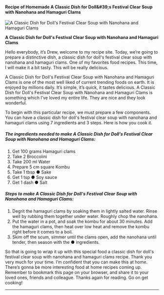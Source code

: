             

#### Recipe of Homemade A Classic Dish for Doll&amp;#39;s Festival Clear Soup with Nanohana and Hamaguri Clams

![A Classic Dish for Doll's Festival Clear Soup with Nanohana and Hamaguri Clams](https://img-global.cpcdn.com/recipes/5573502414356480/751x532cq70/a-classic-dish-for-dolls-festival-clear-soup-with-nanohana-and-hamaguri-clams-recipe-main-photo.jpg)

**A Classic Dish for Doll's Festival Clear Soup with Nanohana and Hamaguri Clams**

Hello everybody, it’s Drew, welcome to my recipe site. Today, we’re going to prepare a distinctive dish, a classic dish for doll's festival clear soup with nanohana and hamaguri clams. One of my favorites food recipes. This time, I will make it a bit tasty. This will be really delicious.

A Classic Dish for Doll's Festival Clear Soup with Nanohana and Hamaguri Clams is one of the most well liked of current trending foods on earth. It is enjoyed by millions daily. It’s simple, it’s quick, it tastes delicious. A Classic Dish for Doll's Festival Clear Soup with Nanohana and Hamaguri Clams is something which I’ve loved my entire life. They are nice and they look wonderful.

To begin with this particular recipe, we must prepare a few components. You can have a classic dish for doll's festival clear soup with nanohana and hamaguri clams using 7 ingredients and 3 steps. Here is how you cook it.

##### The ingredients needed to make A Classic Dish for Doll's Festival Clear Soup with Nanohana and Hamaguri Clams:

1.  Get 100 grams Hamaguri clams
2.  Take 2 Broccolini
3.  Take 200 ml Water
4.  Prepare 5 cm square Kombu
5.  Take 1 tbsp ● Sake
6.  Get 1 tsp ● Soy sauce
7.  Get 1 dash ● Salt

##### Steps to make A Classic Dish for Doll's Festival Clear Soup with Nanohana and Hamaguri Clams:

1.  Degrit the hamaguri clams by soaking them in lightly salted water. Rinse well by rubbing them together under water. Roughly chop the nanohana.
2.  Put the water in a pot, and soak the kombu for about 30 minutes. Add the hamaguri clams, then heat over low heat and remove the kombu right before it comes to a boil.
3.  Skim off the scum, simmer until the clams open, add the nanohana until tender, then season with the ● ingredients.

So that is going to wrap it up with this special food a classic dish for doll's festival clear soup with nanohana and hamaguri clams recipe. Thank you very much for your time. I’m confident that you can make this at home. There’s gonna be more interesting food at home recipes coming up. Remember to bookmark this page on your browser, and share it to your loved ones, friends and colleague. Thanks again for reading. Go on get cooking!

* * *